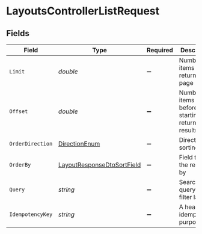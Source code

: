 # LayoutsControllerListRequest


## Fields

| Field                                                                               | Type                                                                                | Required                                                                            | Description                                                                         |
| ----------------------------------------------------------------------------------- | ----------------------------------------------------------------------------------- | ----------------------------------------------------------------------------------- | ----------------------------------------------------------------------------------- |
| `Limit`                                                                             | *double*                                                                            | :heavy_minus_sign:                                                                  | Number of items to return per page                                                  |
| `Offset`                                                                            | *double*                                                                            | :heavy_minus_sign:                                                                  | Number of items to skip before starting to return results                           |
| `OrderDirection`                                                                    | [DirectionEnum](../../Models/Components/DirectionEnum.md)                           | :heavy_minus_sign:                                                                  | Direction of sorting                                                                |
| `OrderBy`                                                                           | [LayoutResponseDtoSortField](../../Models/Components/LayoutResponseDtoSortField.md) | :heavy_minus_sign:                                                                  | Field to sort the results by                                                        |
| `Query`                                                                             | *string*                                                                            | :heavy_minus_sign:                                                                  | Search query to filter layouts                                                      |
| `IdempotencyKey`                                                                    | *string*                                                                            | :heavy_minus_sign:                                                                  | A header for idempotency purposes                                                   |